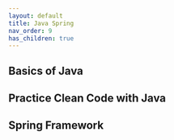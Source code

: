 ```yaml
---
layout: default
title: Java Spring
nav_order: 9
has_children: true
---
```


## Basics of Java

## Practice Clean Code with Java

## Spring Framework